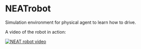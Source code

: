 # NEATrobot
Simulation environment for physical agent to learn how to drive.

A video of the robot in action:

[![NEAT robot video](https://img.youtube.com/vi/mazs1B6lV-0/0.jpg)](https://www.youtube.com/watch?v=mazs1B6lV-0)
